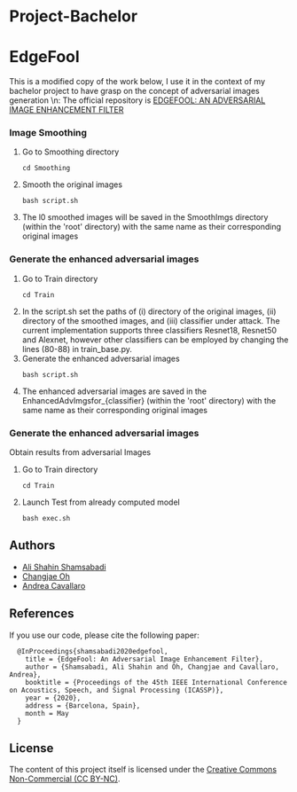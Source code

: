 # Project-Bachelor

# EdgeFool
This is a modified copy of the work below, I use it in the context of my bachelor project to have grasp on the concept of adversarial images generation \n:
The official repository is [EDGEFOOL: AN ADVERSARIAL IMAGE ENHANCEMENT FILTER](https://arxiv.org/pdf/1910.12227.pdf)


### Image Smoothing 

1. Go to Smoothing directory
   ```
   cd Smoothing
   ```
2. Smooth the original images
   ```
   bash script.sh
   ```
3. The l0 smoothed images will be saved in the SmoothImgs directory (within the 'root' directory) with the same name as their corresponding original images

### Generate the enhanced adversarial images

1. Go to Train directory
   ```
   cd Train
   ```
2. In the script.sh set the paths of
(i) directory of the original images,
(ii) directory of the smoothed images, and
(iii) classifier under attack. The current implementation supports three classifiers Resnet18, Resnet50 and Alexnet, however other classifiers can be employed by changing the lines (80-88) in train_base.py.
3. Generate the enhanced adversarial images 
   ```
   bash script.sh
   ```
4. The enhanced adversarial images are saved in the EnhancedAdvImgsfor_{classifier} (within the 'root' directory) with the same name as their corresponding original images


### Generate the enhanced adversarial images
Obtain results from adversarial Images

1. Go to Train directory
   ```
   cd Train
   ```
2. Launch Test from already computed model
   ```
   bash exec.sh
   ```

## Authors
* [Ali Shahin Shamsabadi](mailto:a.shahinshamsabadi@qmul.ac.uk)
* [Changjae Oh](mailto:c.oh@qmul.ac.uk)
* [Andrea Cavallaro](mailto:a.cavallaro@qmul.ac.uk)











## References
If you use our code, please cite the following paper:

      @InProceedings{shamsabadi2020edgefool,
        title = {EdgeFool: An Adversarial Image Enhancement Filter},
        author = {Shamsabadi, Ali Shahin and Oh, Changjae and Cavallaro, Andrea},
        booktitle = {Proceedings of the 45th IEEE International Conference on Acoustics, Speech, and Signal Processing (ICASSP)},
        year = {2020},
        address = {Barcelona, Spain},
        month = May
      }
## License
The content of this project itself is licensed under the [Creative Commons Non-Commercial (CC BY-NC)](https://creativecommons.org/licenses/by-nc/2.0/uk/legalcode).
